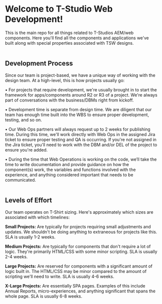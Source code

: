 # Welcome to T-Studio Web Development!
This is the main repo for all things related to T-Studios AEM/web components. Here you'll find all the components and applications we've built along with special properties associated with TSW designs.
<br><br>

## Development Process
Since our team is project-based, we have a unique way of working with the design team. At a high-level, this is how projects usually go:

• For projects that require development, we're usually brought in to start the framework for apps/components around R2 or R3 of a project. We're always part of conversations with the business/DBMs right from kickoff.

• Development time is separate from design time. We are diligent that our team has enough time built into the WBS to ensure proper development, testing, and so on.

• Our Web Ops partners will always request up to 2 weeks for publishing time. During this time, we'll work directly with Web Ops in the assigned Jira ticket to ensure proper testing and QA is occurring. If you're not assigned in the Jira ticket, you'll need to work with the DBM and/or DEL of the project to ensure you're added.

• During the time that Web Operations is working on the code, we’ll take the time to write documentation and provide guidance on how the component(s) work, the variables and functions involved with the experience, and anything considered important that needs to be communicated.
<br><br>

## Levels of Effort
Our team operates on T-Shirt sizing. Here's approximately which sizes are associated with which timelines:

**Small Projects:** Are typically for projects requiring small adjustments and updates. We shouldn't be doing anything to extraneous for projects like this. SLA is usually 1-2 weeks.

**Medium Projects:** Are typically for components that don't require a lot of logic. They're primarily HTML/CSS with some minor scripting. SLA is usually 2-4 weeks.

**Large Projects:** Are reserved for components with a significant amount of logic built in. The HTML/CSS may be minor compared to the amount of scripting we'll need to write. SLA is usually 4-6 weeks.

**X-Large Projects:** Are essentially SPA pages. Examples of this include Annual Reports, micro-experiences, and anything significant that spans the whole page. SLA is usually 6-8 weeks.
